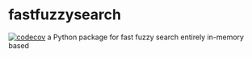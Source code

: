 # fastfuzzysearch
[![codecov](https://codecov.io/gh/eyalsus/fastfuzzysearch/branch/main/graph/badge.svg?token=KXSFH7HSFM)](https://codecov.io/gh/eyalsus/fastfuzzysearch)
a Python package for fast fuzzy search entirely in-memory based
